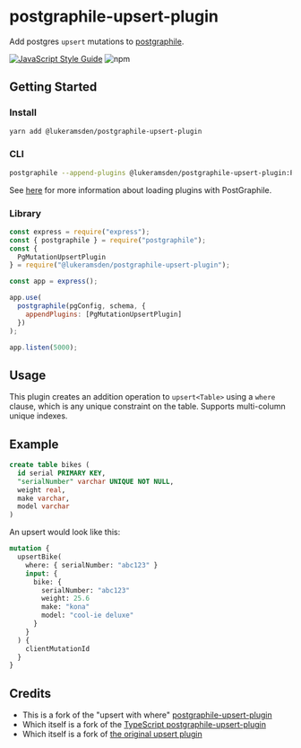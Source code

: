 # postgraphile-upsert-plugin

Add postgres `upsert` mutations to [postgraphile](https://www.graphile.org/postgraphile).

[![JavaScript Style Guide](https://img.shields.io/badge/code_style-prettier-brightgreen.svg)](https://prettier.io/) ![npm](https://img.shields.io/npm/v/@lukeramsden/postgraphile-upsert-plugin)

## Getting Started

### Install

```bash
yarn add @lukeramsden/postgraphile-upsert-plugin
```

### CLI

```bash
postgraphile --append-plugins @lukeramsden/postgraphile-upsert-plugin:PgMutationUpsertPlugin
```

See [here](https://www.graphile.org/postgraphile/extending/#loading-additional-plugins) for
more information about loading plugins with PostGraphile.

### Library

```js
const express = require("express");
const { postgraphile } = require("postgraphile");
const {
  PgMutationUpsertPlugin
} = require("@lukeramsden/postgraphile-upsert-plugin");

const app = express();

app.use(
  postgraphile(pgConfig, schema, {
    appendPlugins: [PgMutationUpsertPlugin]
  })
);

app.listen(5000);
```

## Usage

This plugin creates an addition operation to `upsert<Table>` using a `where` clause, which is any unique constraint on the table. Supports multi-column unique indexes.

## Example

```sql
create table bikes (
  id serial PRIMARY KEY,
  "serialNumber" varchar UNIQUE NOT NULL,
  weight real,
  make varchar,
  model varchar
)
```

An upsert would look like this:

```graphql
mutation {
  upsertBike(
    where: { serialNumber: "abc123" }
    input: {
      bike: {
        serialNumber: "abc123"
        weight: 25.6
        make: "kona"
        model: "cool-ie deluxe"
      }
    }
  ) {
    clientMutationId
  }
}
```

## Credits

- This is a fork of the "upsert with where" [postgraphile-upsert-plugin](https://github.com/jashmenn/postgraphile-upsert-plugin)
- Which itself is a fork of the [TypeScript postgraphile-upsert-plugin](https://github.com/cdaringe/postgraphile-upsert)
- Which itself is a fork of [the original upsert plugin](https://github.com/einarjegorov/graphile-upsert-plugin/blob/master/index.js)
